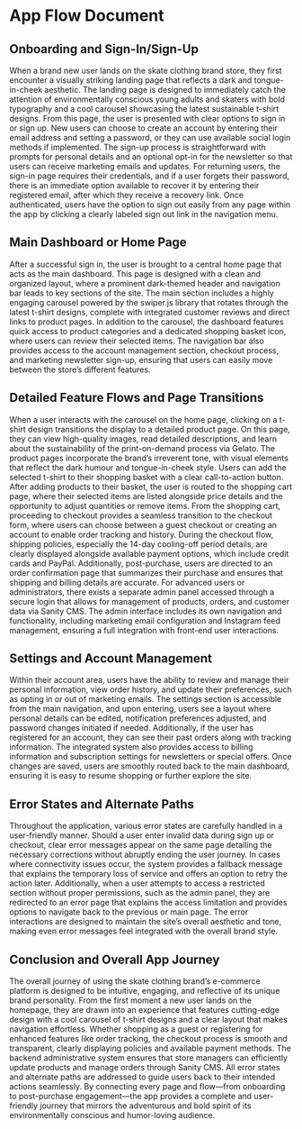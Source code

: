 # App Flow Document

## Onboarding and Sign-In/Sign-Up

When a brand new user lands on the skate clothing brand store, they first encounter a visually striking landing page that reflects a dark and tongue-in-cheek aesthetic. The landing page is designed to immediately catch the attention of environmentally conscious young adults and skaters with bold typography and a cool carousel showcasing the latest sustainable t-shirt designs. From this page, the user is presented with clear options to sign in or sign up. New users can choose to create an account by entering their email address and setting a password, or they can use available social login methods if implemented. The sign-up process is straightforward with prompts for personal details and an optional opt-in for the newsletter so that users can receive marketing emails and updates. For returning users, the sign-in page requires their credentials, and if a user forgets their password, there is an immediate option available to recover it by entering their registered email, after which they receive a recovery link. Once authenticated, users have the option to sign out easily from any page within the app by clicking a clearly labeled sign out link in the navigation menu.

## Main Dashboard or Home Page

After a successful sign in, the user is brought to a central home page that acts as the main dashboard. This page is designed with a clean and organized layout, where a prominent dark-themed header and navigation bar leads to key sections of the site. The main section includes a highly engaging carousel powered by the swiper.js library that rotates through the latest t-shirt designs, complete with integrated customer reviews and direct links to product pages. In addition to the carousel, the dashboard features quick access to product categories and a dedicated shopping basket icon, where users can review their selected items. The navigation bar also provides access to the account management section, checkout process, and marketing newsletter sign-up, ensuring that users can easily move between the store’s different features.

## Detailed Feature Flows and Page Transitions

When a user interacts with the carousel on the home page, clicking on a t-shirt design transitions the display to a detailed product page. On this page, they can view high-quality images, read detailed descriptions, and learn about the sustainability of the print-on-demand process via Gelato. The product pages incorporate the brand’s irreverent tone, with visual elements that reflect the dark humour and tongue-in-cheek style. Users can add the selected t-shirt to their shopping basket with a clear call-to-action button. After adding products to their basket, the user is routed to the shopping cart page, where their selected items are listed alongside price details and the opportunity to adjust quantities or remove items. From the shopping cart, proceeding to checkout provides a seamless transition to the checkout form, where users can choose between a guest checkout or creating an account to enable order tracking and history. During the checkout flow, shipping policies, especially the 14-day cooling-off period details, are clearly displayed alongside available payment options, which include credit cards and PayPal. Additionally, post-purchase, users are directed to an order confirmation page that summarizes their purchase and ensures that shipping and billing details are accurate. For advanced users or administrators, there exists a separate admin panel accessed through a secure login that allows for management of products, orders, and customer data via Sanity CMS. The admin interface includes its own navigation and functionality, including marketing email configuration and Instagram feed management, ensuring a full integration with front-end user interactions.

## Settings and Account Management

Within their account area, users have the ability to review and manage their personal information, view order history, and update their preferences, such as opting in or out of marketing emails. The settings section is accessible from the main navigation, and upon entering, users see a layout where personal details can be edited, notification preferences adjusted, and password changes initiated if needed. Additionally, if the user has registered for an account, they can see their past orders along with tracking information. The integrated system also provides access to billing information and subscription settings for newsletters or special offers. Once changes are saved, users are smoothly routed back to the main dashboard, ensuring it is easy to resume shopping or further explore the site.

## Error States and Alternate Paths

Throughout the application, various error states are carefully handled in a user-friendly manner. Should a user enter invalid data during sign up or checkout, clear error messages appear on the same page detailing the necessary corrections without abruptly ending the user journey. In cases where connectivity issues occur, the system provides a fallback message that explains the temporary loss of service and offers an option to retry the action later. Additionally, when a user attempts to access a restricted section without proper permissions, such as the admin panel, they are redirected to an error page that explains the access limitation and provides options to navigate back to the previous or main page. The error interactions are designed to maintain the site’s overall aesthetic and tone, making even error messages feel integrated with the overall brand style.

## Conclusion and Overall App Journey

The overall journey of using the skate clothing brand’s e-commerce platform is designed to be intuitive, engaging, and reflective of its unique brand personality. From the first moment a new user lands on the homepage, they are drawn into an experience that features cutting-edge design with a cool carousel of t-shirt designs and a clear layout that makes navigation effortless. Whether shopping as a guest or registering for enhanced features like order tracking, the checkout process is smooth and transparent, clearly displaying policies and available payment methods. The backend administrative system ensures that store managers can efficiently update products and manage orders through Sanity CMS. All error states and alternate paths are addressed to guide users back to their intended actions seamlessly. By connecting every page and flow—from onboarding to post-purchase engagement—the app provides a complete and user-friendly journey that mirrors the adventurous and bold spirit of its environmentally conscious and humor-loving audience.
